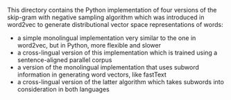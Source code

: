 This directory contains the Python implementation of four versions of the skip-gram with negative sampling algorithm which was introduced in word2vec to generate distributional vector space representations of words:
* a simple monolingual implementation very similar to the one in word2vec, but in Python, more flexible and slower
* a cross-lingual version of this implementation which is trained using a sentence-aligned parallel corpus
* a version of the monolingual implementation that uses subword information in generating word vectors, like fastText
* a cross-lingual version of the latter algorithm which takes subwords into consideration in both languages
